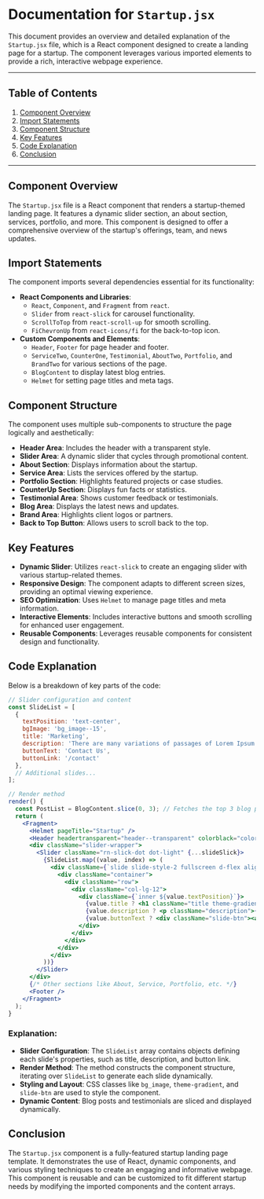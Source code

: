 # Documentation for `Startup.jsx`

This document provides an overview and detailed explanation of the `Startup.jsx` file, which is a React component designed to create a landing page for a startup. The component leverages various imported elements to provide a rich, interactive webpage experience.

---

## Table of Contents
1. [Component Overview](#component-overview)
2. [Import Statements](#import-statements)
3. [Component Structure](#component-structure)
4. [Key Features](#key-features)
5. [Code Explanation](#code-explanation)
6. [Conclusion](#conclusion)

---

## Component Overview

The `Startup.jsx` file is a React component that renders a startup-themed landing page. It features a dynamic slider section, an about section, services, portfolio, and more. This component is designed to offer a comprehensive overview of the startup's offerings, team, and news updates.

## Import Statements

The component imports several dependencies essential for its functionality:

- **React Components and Libraries**:
  - `React`, `Component`, and `Fragment` from `react`.
  - `Slider` from `react-slick` for carousel functionality.
  - `ScrollToTop` from `react-scroll-up` for smooth scrolling.
  - `FiChevronUp` from `react-icons/fi` for the back-to-top icon.
- **Custom Components and Elements**:
  - `Header`, `Footer` for page header and footer.
  - `ServiceTwo`, `CounterOne`, `Testimonial`, `AboutTwo`, `Portfolio`, and `BrandTwo` for various sections of the page.
  - `BlogContent` to display latest blog entries.
  - `Helmet` for setting page titles and meta tags.

## Component Structure

The component uses multiple sub-components to structure the page logically and aesthetically:

- **Header Area**: Includes the header with a transparent style.
- **Slider Area**: A dynamic slider that cycles through promotional content.
- **About Section**: Displays information about the startup.
- **Service Area**: Lists the services offered by the startup.
- **Portfolio Section**: Highlights featured projects or case studies.
- **CounterUp Section**: Displays fun facts or statistics.
- **Testimonial Area**: Shows customer feedback or testimonials.
- **Blog Area**: Displays the latest news and updates.
- **Brand Area**: Highlights client logos or partners.
- **Back to Top Button**: Allows users to scroll back to the top.

## Key Features

- **Dynamic Slider**: Utilizes `react-slick` to create an engaging slider with various startup-related themes.
- **Responsive Design**: The component adapts to different screen sizes, providing an optimal viewing experience.
- **SEO Optimization**: Uses `Helmet` to manage page titles and meta information.
- **Interactive Elements**: Includes interactive buttons and smooth scrolling for enhanced user engagement.
- **Reusable Components**: Leverages reusable components for consistent design and functionality.

## Code Explanation

Below is a breakdown of key parts of the code:

```jsx
// Slider configuration and content
const SlideList = [
  {
    textPosition: 'text-center',
    bgImage: 'bg_image--15',
    title: 'Marketing',
    description: 'There are many variations of passages of Lorem Ipsum available but the majority have suffered alteration.',
    buttonText: 'Contact Us',
    buttonLink: '/contact'
  },
  // Additional slides...
];

// Render method
render() {
  const PostList = BlogContent.slice(0, 3); // Fetches the top 3 blog posts
  return (
    <Fragment>
      <Helmet pageTitle="Startup" />
      <Header headertransparent="header--transparent" colorblack="color--black" logoname="logo.png" />
      <div className="slider-wrapper">
        <Slider className="rn-slick-dot dot-light" {...slideSlick}>
          {SlideList.map((value, index) => (
            <div className={`slide slide-style-2 fullscreen d-flex align-items-center justify-content-center bg_image ${value.bgImage}`} key={index} data-black-overlay="8">
              <div className="container">
                <div className="row">
                  <div className="col-lg-12">
                    <div className={`inner ${value.textPosition}`}>
                      {value.title ? <h1 className="title theme-gradient">{value.title}</h1> : ''}
                      {value.description ? <p className="description">{value.description}</p> : ''}
                      {value.buttonText ? <div className="slide-btn"><a className="rn-button-style--2 btn-primary-color" href={`${value.buttonLink}`}>{value.buttonText}</a></div> : ''}
                    </div>
                  </div>
                </div>
              </div>
            </div>
          ))}
        </Slider>
      </div>
      {/* Other sections like About, Service, Portfolio, etc. */}
      <Footer />
    </Fragment>
  );
}
```

### Explanation:

- **Slider Configuration**: The `SlideList` array contains objects defining each slide's properties, such as title, description, and button link.
- **Render Method**: The method constructs the component structure, iterating over `SlideList` to generate each slide dynamically.
- **Styling and Layout**: CSS classes like `bg_image`, `theme-gradient`, and `slide-btn` are used to style the component.
- **Dynamic Content**: Blog posts and testimonials are sliced and displayed dynamically.

## Conclusion

The `Startup.jsx` component is a fully-featured startup landing page template. It demonstrates the use of React, dynamic components, and various styling techniques to create an engaging and informative webpage. This component is reusable and can be customized to fit different startup needs by modifying the imported components and the content arrays.
